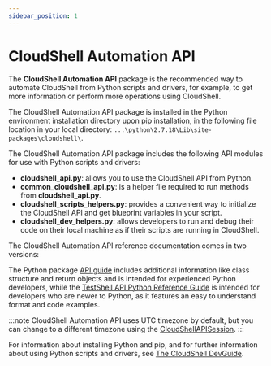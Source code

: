```yaml
---
sidebar_position: 1
---
```


# CloudShell Automation API

The **CloudShell Automation API** package is the recommended way to automate CloudShell from Python scripts and drivers, for example, to get more information or perform more operations using CloudShell.

The CloudShell Automation API package is installed in the Python environment installation directory upon pip installation, in the following file location in your local directory: `...\python\2.7.18\Lib\site-packages\cloudshell\`.

The CloudShell Automation API package includes the following API modules for use with Python scripts and drivers:

- **cloudshell\_api.py**: allows you to use the CloudShell API from Python.
- **common\_cloudshell\_api.py**: is a helper file required to run methods from **cloudshell\_api.py**.
- **cloudshell\_scripts\_helpers.py**: provides a convenient way to initialize the CloudShell API and get blueprint variables in your script.
- **cloudshell\_dev\_helpers.py**: allows developers to run and debug their code on their local machine as if their scripts are running in CloudShell.

The CloudShell Automation API reference documentation comes in two versions:

The Python package [API guide](pathname:///api-docs/2023.3/Python-API/) includes additional information like class structure and return objects and is intended for experienced Python developers, while the [TestShell API Python Reference Guide](pathname:///api-docs/2023.3/TestShell-API/TestShell%20Python%20API.html) is intended for developers who are newer to Python, as it features an easy to understand format and code examples.

:::note
CloudShell Automation API uses UTC timezone by default, but you can change to a different timezone using the [CloudShellAPISession](pathname:///api-docs/2023.3/Python-API/cloudshell.api.html#cloudshell.api.cloudshell_api.CloudShellAPISession).
:::

For information about installing Python and pip, and for further information about using Python scripts and drivers, see [The CloudShell DevGuide](https://help.quali.com/Online%20Help/0.0/Portal/Content/DevGuide/Intro/The-CS-DevGuide.htm).